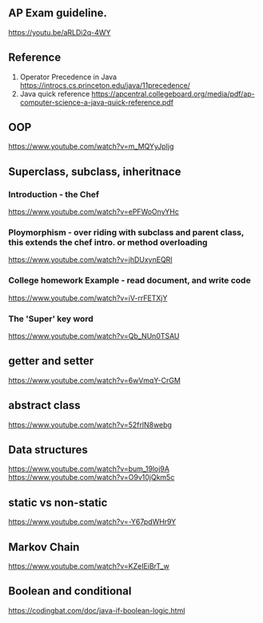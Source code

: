 
## AP Exam guideline.
https://youtu.be/aRLDi2q-4WY

## Reference
1. Operator Precedence in Java   https://introcs.cs.princeton.edu/java/11precedence/
2. Java quick reference          https://apcentral.collegeboard.org/media/pdf/ap-computer-science-a-java-quick-reference.pdf
## OOP
https://www.youtube.com/watch?v=m_MQYyJpIjg

## Superclass, subclass, inheritnace

### Introduction - the Chef
https://www.youtube.com/watch?v=ePFWoOnyYHc

### Ploymorphism - over riding with subclass and parent class, this extends the chef intro. or method overloading
https://www.youtube.com/watch?v=jhDUxynEQRI


### College homework Example - read document, and write code
https://www.youtube.com/watch?v=iV-rrFETXjY


### The 'Super' key word
https://www.youtube.com/watch?v=Qb_NUn0TSAU

## getter and setter
https://www.youtube.com/watch?v=6wVmqY-CrGM

## abstract class
https://www.youtube.com/watch?v=52frlN8webg

## Data structures
https://www.youtube.com/watch?v=bum_19loj9A
https://www.youtube.com/watch?v=O9v10jQkm5c

## static vs non-static
https://www.youtube.com/watch?v=-Y67pdWHr9Y

## Markov Chain
https://www.youtube.com/watch?v=KZeIEiBrT_w

## Boolean and conditional
https://codingbat.com/doc/java-if-boolean-logic.html
